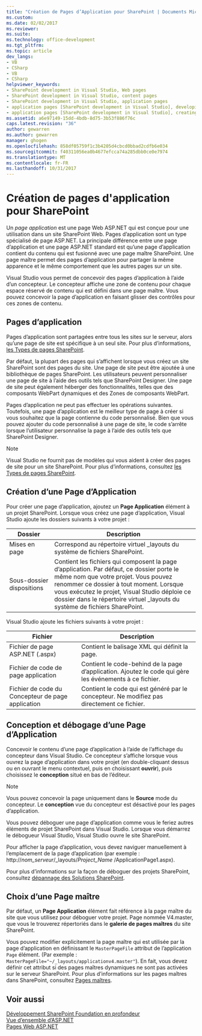 ```yaml
---
title: "Création de Pages d’Application pour SharePoint | Documents Microsoft"
ms.custom: 
ms.date: 02/02/2017
ms.reviewer: 
ms.suite: 
ms.technology: office-development
ms.tgt_pltfrm: 
ms.topic: article
dev_langs:
- VB
- CSharp
- VB
- CSharp
helpviewer_keywords:
- SharePoint development in Visual Studio, Web pages
- SharePoint development in Visual Studio, content pages
- SharePoint development in Visual Studio, application pages
- application pages [SharePoint development in Visual Studio], developing
- application pages [SharePoint development in Visual Studio], creating
ms.assetid: a6e97149-15dd-4bdb-8d75-3b53f886f76c
caps.latest.revision: "36"
author: gewarren
ms.author: gewarren
manager: ghogen
ms.openlocfilehash: 858df05759f1c3b4205d4cbcd0bbad2cdfb6e034
ms.sourcegitcommit: f40311056ea0b4677efcca74a285dbb0ce0e7974
ms.translationtype: MT
ms.contentlocale: fr-FR
ms.lasthandoff: 10/31/2017
---
```

# <a name="creating-application-pages-for-sharepoint"></a>Création de pages d'application pour SharePoint
  Un *page application* est une page Web ASP.NET qui est conçue pour une utilisation dans un site SharePoint Web. Pages d’application sont un type spécialisé de page ASP.NET. La principale différence entre une page d’application et une page ASP.NET standard est qu’une page d’application contient du contenu qui est fusionné avec une page maître SharePoint. Une page maître permet des pages d’application pour partager la même apparence et le même comportement que les autres pages sur un site.  
  
 Visual Studio vous permet de concevoir des pages d’application à l’aide d’un concepteur. Le concepteur affiche une zone de contenu pour chaque espace réservé de contenu qui est défini dans une page maître. Vous pouvez concevoir la page d’application en faisant glisser des contrôles pour ces zones de contenu.  
  
## <a name="application-pages"></a>Pages d’application  
 Pages d’application sont partagées entre tous les sites sur le serveur, alors qu’une page de site est spécifique à un seul site. Pour plus d’informations, [les Types de pages SharePoint](http://go.microsoft.com/fwlink/?LinkID=211584).  
  
 Par défaut, la plupart des pages qui s’affichent lorsque vous créez un site SharePoint sont des pages du site. Une page de site peut être ajoutée à une bibliothèque de pages SharePoint. Les utilisateurs peuvent personnaliser une page de site à l’aide des outils tels que SharePoint Designer. Une page de site peut également héberger des fonctionnalités, telles que des composants WebPart dynamiques et des Zones de composants WebPart.  
  
 Pages d’application ne peut pas effectuer les opérations suivantes. Toutefois, une page d’application est le meilleur type de page à créer si vous souhaitez que la page contienne du code personnalisé. Bien que vous pouvez ajouter du code personnalisé à une page de site, le code s’arrête lorsque l’utilisateur personnalise la page à l’aide des outils tels que SharePoint Designer.  
  
> [!NOTE]  
>  Visual Studio ne fournit pas de modèles qui vous aident à créer des pages de site pour un site SharePoint. Pour plus d’informations, consultez [les Types de pages SharePoint](http://go.microsoft.com/fwlink/?LinkID=211584).  
  
## <a name="creating-an-application-page"></a>Création d’une Page d’Application  
 Pour créer une page d’application, ajoutez un **Page Application** élément à un projet SharePoint. Lorsque vous créez une page d’application, Visual Studio ajoute les dossiers suivants à votre projet :  
  
|Dossier|Description|  
|------------|-----------------|  
|Mises en page|Correspond au répertoire virtuel _layouts du système de fichiers SharePoint.|  
|Sous-dossier dispositions|Contient les fichiers qui composent la page d’application. Par défaut, ce dossier porte le même nom que votre projet. Vous pouvez renommer ce dossier à tout moment. Lorsque vous exécutez le projet, Visual Studio déploie ce dossier dans le répertoire virtuel _layouts du système de fichiers SharePoint.|  
  
 Visual Studio ajoute les fichiers suivants à votre projet :  
  
|Fichier|Description|  
|----------|-----------------|  
|Fichier de page ASP.NET (.aspx)|Contient le balisage XML qui définit la page.|  
|Fichier de code de page application|Contient le code-behind de la page d’application. Ajoutez le code qui gère les événements à ce fichier.|  
|Fichier de code du Concepteur de page application|Contient le code qui est généré par le concepteur. Ne modifiez pas directement ce fichier.|  
  
## <a name="designing-and-debugging-an-application-page"></a>Conception et débogage d’une Page d’Application  
 Concevoir le contenu d’une page d’application à l’aide de l’affichage du concepteur dans Visual Studio. Ce concepteur s’affiche lorsque vous ouvrez la page d’application dans votre projet (en double-cliquant dessus ou en ouvrant le menu contextuel, puis en choisissant **ouvrir**), puis choisissez le **conception** situé en bas de l’éditeur.  
  
> [!NOTE]  
>  Vous pouvez concevoir la page uniquement dans le **Source** mode du concepteur. Le **conception** vue du concepteur est désactivé pour les pages d’application.  
  
 Vous pouvez déboguer une page d’application comme vous le feriez autres éléments de projet SharePoint dans Visual Studio. Lorsque vous démarrez le débogueur Visual Studio, Visual Studio ouvre le site SharePoint.  
  
 Pour afficher la page d’application, vous devez naviguer manuellement à l’emplacement de la page d’application (par exemple : http://*nom_serveur*/_layouts/*Project_Name*  /ApplicationPage1.aspx).  
  
 Pour plus d’informations sur la façon de déboguer des projets SharePoint, consultez [dépannage des Solutions SharePoint](../sharepoint/troubleshooting-sharepoint-solutions.md).  
  
## <a name="choosing-a-master-page"></a>Choix d’une Page maître  
 Par défaut, un **Page Application** élément fait référence à la page maître du site que vous utilisez pour déboguer votre projet. Page nommée V4.master, que vous le trouverez répertoriés dans le **galerie de pages maîtres** du site SharePoint.  
  
 Vous pouvez modifier explicitement la page maître qui est utilisée par la page d’application en définissant le `MasterPageFile` attribut de l’application `Page` élément. (Par exemple : `MasterPageFile="~/_layouts/applicationv4.master"`). En fait, vous devez définir cet attribut si des pages maîtres dynamiques ne sont pas activées sur le serveur SharePoint. Pour plus d’informations sur les pages maîtres dans SharePoint, consultez [Pages maîtres](http://go.microsoft.com/fwlink/?LinkID=169281).  
  
## <a name="see-also"></a>Voir aussi  
 [Développement SharePoint Foundation en profondeur](http://go.microsoft.com/fwlink/?LinkID=182103)   
 [Vue d’ensemble d’ASP.NET](/aspnet/overview)   
 [Pages Web ASP.NET](/aspnet/web-pages/index)   
  
  